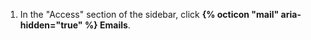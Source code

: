 1. In the "Access" section of the sidebar, click **{% octicon "mail" aria-hidden="true" %} Emails**.
